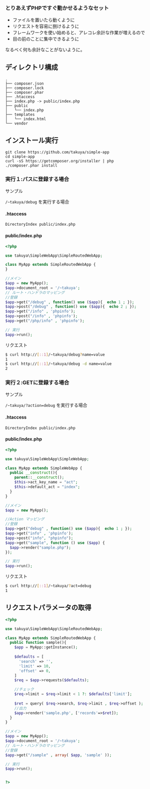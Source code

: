 ### とりあえずPHPですぐ動かせるようなセット

- ファイルを置いたら動くように
- リクエストを容易に捌けるように
- フレームワークを使い始めると、アレコレ余計な作業が増えるので
- 目の前のことに集中できるように

なるべく何も余計なことがないように。


## ディレクトリ構成

```
.
├── composer.json
├── composer.lock
├── composer.phar
├── .htaccess
├── index.php -> public/index.php
├── public
│   └── index.php
├── templates
│   └── index.html
└── vendor
```

## インストール実行

```
git clone https://github.com/takuya/simple-app
cd simple-app
curl -sS https://getcomposer.org/installer | php
./composer.phar install
```



### 実行１:パスに登録する場合

サンプル

` /~takuya/debug ` を実行する場合 

#### .htaccess
```
DirectoryIndex public/index.php
```
#### public/index.php
```php
<?php 

use takuya\SimpleWebApp\SimpleRoutedWebApp;

class MyApp extends SimpleRoutedWebApp {
}

//メイン
$app = new MyApp();
$app->document_root = '/~takuya';
// ルート・ハンドラのマッピング
//登録
$app->get("/debug" , function() use ($app){  echo 1 ; });
$app->post("/debug" , function() use ($app){  echo 2 ; });
$app->get("/info" , 'phpinfo');
$app->post("/info" , 'phpinfo');
$app->get("/php/info" , 'phpinfo');

// 実行
$app->run();

```
リクエスト
```sh
$ curl http://[::1]/~takuya/debug?name=value
1
$ curl http://[::1]/~takuya/debug -d name=value
2
```

### 実行２:GETに登録する場合

サンプル

` /~takuya/?action=debug ` を実行する場合 

#### .htaccess
```
DirectoryIndex public/index.php
```
#### public/index.php
```php
<?php 

use takuya\SimpleWebApp\SimpleWebApp;

class MyApp extends SimpleWebApp {
  public __construct(){
    parent::__construct();
    $this->act_key_name = "act"; 
    $this->default_act = "index";
  }
}

//メイン
$app = new MyApp();

//Action マッピング
//登録
$app->get("debug" , function() use ($app){  echo 1 ; });
$app->get("info" , 'phpinfo');
$app->post("info", "phpinfo");
$app->get("sample", function () use ($app) {
  $app->render("sample.php");
});

// 実行
$app->run();

```
リクエスト
```sh
$ curl http://[::1]/~takuya/?act=debug
1
```

## リクエストパラメータの取得
```php
<?php 

use takuya\SimpleWebApp\SimpleRoutedWebApp;

class MyApp extends SimpleRoutedWebApp {
  public function sample(){
    $app = MyApp::getInstance();
    
    $defaults = [
      'search' => '',
      'limit' => 10,
      'offset' => 0,
    ]
    $req = $app->requests($defaults);

    //チェック
    $req->limit = $req->limit < 1 ?: $defaults['limit'];
    
    $ret = query( $req->search, $req->limit , $req->offset );
    //出力
    $app->render('sample.php', ['records'=>$ret]);
  }
}

//メイン
$app = new MyApp();
$app->document_root = '/~takuya';
// ルート・ハンドラのマッピング
//登録
$app->get("/sample" , array( $app, 'sample' ));

// 実行
$app->run();


?>
```

